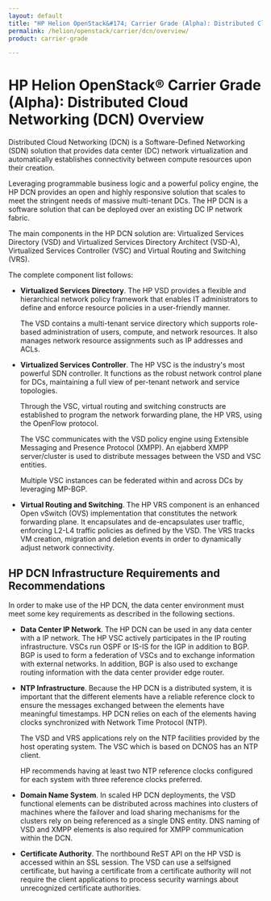 ```yaml
---
layout: default
title: "HP Helion OpenStack&#174; Carrier Grade (Alpha): Distributed Cloud Networking Overview"
permalink: /helion/openstack/carrier/dcn/overview/
product: carrier-grade

---
```

<!--UNDER REVISION-->


<script>

function PageRefresh {
onLoad="window.refresh"
}

PageRefresh();

</script>

# HP Helion OpenStack&#174; Carrier Grade (Alpha): Distributed Cloud Networking (DCN) Overview

<!-- From http://h20628.www2.hp.com/km-ext/kmcsdirect/emr_na-c04518178-1.pdf HP DCN Overview -->

Distributed Cloud Networking (DCN) is a Software-Defined Networking (SDN) solution that provides data center (DC) network virtualization and automatically establishes connectivity between compute resources upon their creation.	

Leveraging programmable business logic and a powerful policy engine, the HP DCN provides an open and highly responsive solution that scales to meet the stringent needs of massive multi-tenant DCs. The HP DCN is a software solution that can be deployed over an existing DC IP network fabric.

The main components in the HP DCN solution are: Virtualized Services Directory (VSD) and Virtualized Services Directory Architect (VSD-A), Virtualized Services Controller (VSC) and Virtual Routing and Switching (VRS).

The complete component list follows:

* **Virtualized Services Directory**. The HP VSD provides a flexible and hierarchical network policy framework that enables IT administrators to define and enforce resource policies in a user-friendly manner.

	The VSD contains a multi-tenant service directory which supports role-based administration of users, compute, and network resources. It also manages network resource assignments such as IP addresses and ACLs.

* **Virtualized Services Controller**. The HP VSC is the industry's most powerful SDN controller. It functions as the robust network control plane for DCs, maintaining a full view of per-tenant network and service topologies.

	Through the VSC, virtual routing and switching constructs are established to program the network forwarding plane, the HP VRS, using the OpenFlow protocol.

	The VSC communicates with the VSD policy engine using Extensible Messaging and Presence Protocol (XMPP). An ejabberd XMPP server/cluster is used to distribute messages between the VSD and VSC entities.

	Multiple VSC instances can be federated within and across DCs by leveraging MP-BGP.

* **Virtual Routing and Switching**. The HP VRS component is an enhanced Open vSwitch (OVS) implementation that constitutes the network forwarding plane. It encapsulates and de-encapsulates user traffic, enforcing L2-L4 traffic policies as defined by the VSD. The VRS tracks VM creation, migration and deletion events in order to dynamically adjust network connectivity. 

## HP DCN Infrastructure Requirements and Recommendations

In order to make use of the HP DCN, the data center environment must meet some key requirements as described in the following sections. 

* **Data Center IP Network**. The HP DCN can be used in any data center with a IP network. The HP VSC actively participates in the IP routing infrastructure. VSCs run OSPF or IS-IS for the IGP in addition to BGP. BGP is used to form a federation of VSCs and to exchange information with external networks. In addition, BGP is also used to exchange routing information with the data center provider edge router.

* **NTP Infrastructure**. Because the HP DCN is a distributed system, it is important that the different elements have a reliable reference clock to ensure the messages exchanged between the elements have meaningful
timestamps. HP DCN relies on each of the elements having clocks synchronized with Network Time Protocol (NTP).

	The VSD and VRS applications rely on the NTP facilities provided by the host operating system. The VSC which is based on DCNOS has an NTP client.

	HP recommends having at least two NTP reference clocks configured for each system with three reference clocks preferred.

* **Domain Name System**. In scaled HP DCN deployments, the VSD functional elements can be distributed across machines into clusters of machines where the failover and load sharing mechanisms for the clusters rely on being referenced as a single DNS entity. DNS naming of VSD and XMPP elements is also required for XMPP communication within the DCN.

* **Certificate Authority**. The northbound ReST API on the HP VSD is accessed within an SSL session. The VSD can use a selfsigned certificate, but having a certificate from a certificate authority will not require the client applications to process security warnings about unrecognized certificate authorities.
